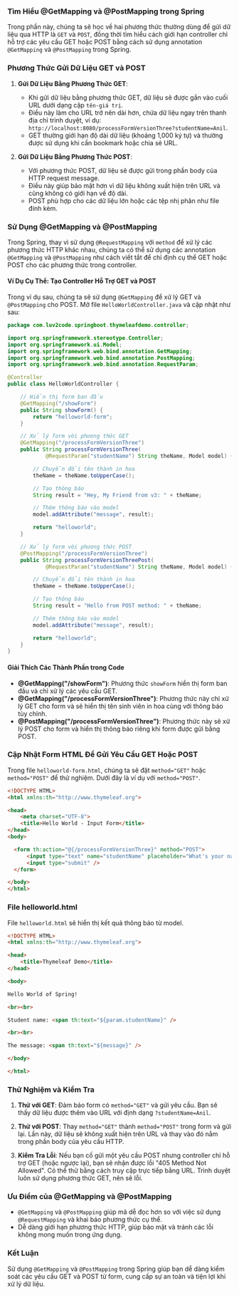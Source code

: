 ### Tìm Hiểu @GetMapping và @PostMapping trong Spring

Trong phần này, chúng ta sẽ học về hai phương thức thường dùng để gửi dữ liệu qua HTTP là `GET` và `POST`, đồng thời tìm hiểu cách giới hạn controller chỉ hỗ trợ các yêu cầu GET hoặc POST bằng cách sử dụng annotation `@GetMapping` và `@PostMapping` trong Spring.

### Phương Thức Gửi Dữ Liệu GET và POST

1. **Gửi Dữ Liệu Bằng Phương Thức GET**:
    - Khi gửi dữ liệu bằng phương thức GET, dữ liệu sẽ được gắn vào cuối URL dưới dạng cặp `tên-giá trị`.
    - Điều này làm cho URL trở nên dài hơn, chứa dữ liệu ngay trên thanh địa chỉ trình duyệt, ví dụ: `http://localhost:8080/processFormVersionThree?studentName=Anil`.
    - GET thường giới hạn độ dài dữ liệu (khoảng 1,000 ký tự) và thường được sử dụng khi cần bookmark hoặc chia sẻ URL.

2. **Gửi Dữ Liệu Bằng Phương Thức POST**:
    - Với phương thức POST, dữ liệu sẽ được gửi trong phần body của HTTP request message.
    - Điều này giúp bảo mật hơn vì dữ liệu không xuất hiện trên URL và cũng không có giới hạn về độ dài.
    - POST phù hợp cho các dữ liệu lớn hoặc các tệp nhị phân như file đính kèm.

### Sử Dụng @GetMapping và @PostMapping

Trong Spring, thay vì sử dụng `@RequestMapping` với `method` để xử lý các phương thức HTTP khác nhau, chúng ta có thể sử dụng các annotation `@GetMapping` và `@PostMapping` như cách viết tắt để chỉ định cụ thể GET hoặc POST cho các phương thức trong controller.

#### Ví Dụ Cụ Thể: Tạo Controller Hỗ Trợ GET và POST

Trong ví dụ sau, chúng ta sẽ sử dụng `@GetMapping` để xử lý GET và `@PostMapping` cho POST. Mở file `HelloWorldController.java` và cập nhật như sau:

```java
package com.luv2code.springboot.thymeleafdemo.controller;

import org.springframework.stereotype.Controller;
import org.springframework.ui.Model;
import org.springframework.web.bind.annotation.GetMapping;
import org.springframework.web.bind.annotation.PostMapping;
import org.springframework.web.bind.annotation.RequestParam;

@Controller
public class HelloWorldController {

    // Hiển thị form ban đầu
    @GetMapping("/showForm")
    public String showForm() {
        return "helloworld-form";
    }

    // Xử lý form với phương thức GET
    @GetMapping("/processFormVersionThree")
    public String processFormVersionThree(
            @RequestParam("studentName") String theName, Model model) {

        // Chuyển đổi tên thành in hoa
        theName = theName.toUpperCase();

        // Tạo thông báo
        String result = "Hey, My Friend from v3: " + theName;

        // Thêm thông báo vào model
        model.addAttribute("message", result);

        return "helloworld";
    }

    // Xử lý form với phương thức POST
    @PostMapping("/processFormVersionThree")
    public String processFormVersionThreePost(
            @RequestParam("studentName") String theName, Model model) {

        // Chuyển đổi tên thành in hoa
        theName = theName.toUpperCase();

        // Tạo thông báo
        String result = "Hello from POST method: " + theName;

        // Thêm thông báo vào model
        model.addAttribute("message", result);

        return "helloworld";
    }
}
```

#### Giải Thích Các Thành Phần trong Code

- **@GetMapping("/showForm")**: Phương thức `showForm` hiển thị form ban đầu và chỉ xử lý các yêu cầu GET.
- **@GetMapping("/processFormVersionThree")**: Phương thức này chỉ xử lý GET cho form và sẽ hiển thị tên sinh viên in hoa cùng với thông báo tùy chỉnh.
- **@PostMapping("/processFormVersionThree")**: Phương thức này sẽ xử lý POST cho form và hiển thị thông báo riêng khi form được gửi bằng POST.

### Cập Nhật Form HTML Để Gửi Yêu Cầu GET Hoặc POST

Trong file `helloworld-form.html`, chúng ta sẽ đặt `method="GET"` hoặc `method="POST"` để thử nghiệm. Dưới đây là ví dụ với `method="POST"`.

```html
<!DOCTYPE HTML>
<html xmlns:th="http://www.thymeleaf.org">

<head>
    <meta charset="UTF-8">
    <title>Hello World - Input Form</title>
</head>
<body>

  <form th:action="@{/processFormVersionThree}" method="POST">
      <input type="text" name="studentName" placeholder="What's your name?" />
      <input type="submit" />
  </form>

</body>
</html>
```

### File helloworld.html

File `helloworld.html` sẽ hiển thị kết quả thông báo từ model.

```html
<!DOCTYPE HTML>
<html xmlns:th="http://www.thymeleaf.org">

<head>
    <title>Thymeleaf Demo</title>
</head>

<body>

Hello World of Spring!

<br><br>

Student name: <span th:text="${param.studentName}" />

<br><br>

The message: <span th:text="${message}" />

</body>

</html>
```

### Thử Nghiệm và Kiểm Tra

1. **Thử với GET**: Đảm bảo form có `method="GET"` và gửi yêu cầu. Bạn sẽ thấy dữ liệu được thêm vào URL với định dạng `?studentName=Anil`.
  
2. **Thử với POST**: Thay `method="GET"` thành `method="POST"` trong form và gửi lại. Lần này, dữ liệu sẽ không xuất hiện trên URL và thay vào đó nằm trong phần body của yêu cầu HTTP.

3. **Kiểm Tra Lỗi**: Nếu bạn cố gửi một yêu cầu POST nhưng controller chỉ hỗ trợ GET (hoặc ngược lại), bạn sẽ nhận được lỗi "405 Method Not Allowed". Có thể thử bằng cách truy cập
trực tiếp bằng URL. Trình duyệt luôn sử dụng phương thức GET, nên sẽ lỗi.

### Ưu Điểm của @GetMapping và @PostMapping

- `@GetMapping` và `@PostMapping` giúp mã dễ đọc hơn so với việc sử dụng `@RequestMapping` và khai báo phương thức cụ thể.
- Dễ dàng giới hạn phương thức HTTP, giúp bảo mật và tránh các lỗi không mong muốn trong ứng dụng.

### Kết Luận

Sử dụng `@GetMapping` và `@PostMapping` trong Spring giúp bạn dễ dàng kiểm soát các yêu cầu GET và POST từ form, cung cấp sự an toàn và tiện lợi khi xử lý dữ liệu.

